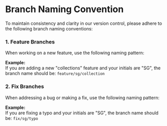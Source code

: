 # Branch Naming Convention

To maintain consistency and clarity in our version control, please adhere to the following branch naming conventions:

### 1. Feature Branches
When working on a new feature, use the following naming pattern:

**Example:**  
If you are adding a new "collections" feature and your initials are "SG", the branch name should be: `feature/sg/collection`

### 2. Fix Branches
When addressing a bug or making a fix, use the following naming pattern:

**Example:**  
If you are fixing a typo and your initials are "SG", the branch name should be: `fix/sg/typo`




